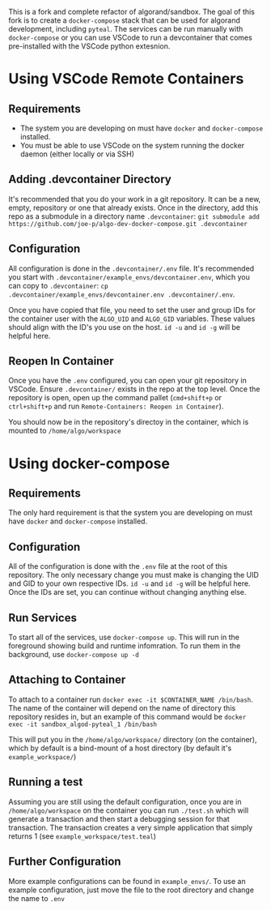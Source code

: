 This is a fork and complete refactor of algorand/sandbox. The goal of this fork is to create a `docker-compose` stack that can be used for algorand development, including `pyteal`. The services can be run manually with `docker-compose` or you can use VSCode to run a devcontainer that comes pre-installed with the VSCode python extesnion.

# Using VSCode Remote Containers

## Requirements
* The system you are developing on must have `docker` and `docker-compose` installed.
* You must be able to use VSCode on the system running the docker daemon (either locally or via SSH)

## Adding .devcontainer Directory
It's recommended that you do your work in a git repository. It can be a new, empty, repository or one that already exists. Once in the directory, add this repo as a submodule in a directory name `.devcontainer`: `git submodule add https://github.com/joe-p/algo-dev-docker-compose.git .devcontainer`

## Configuration
All configuration is done in the `.devcontainer/.env` file. It's recommended you start with `.devcontainer/example_envs/devcontainer.env`, which you can copy to `.devcontainer`: `cp .devcontainer/example_envs/devcontainer.env .devcontainer/.env`. 

Once you have copied that file, you need to set the user and group IDs for the container user with the `ALGO_UID` and `ALGO_GID` variables. These values should align with the ID's you use on the host. `id -u` and `id -g` will be helpful here.

## Reopen In Container

Once you have the `.env` configured, you can open your git repository in VSCode. Ensure `.devcontainer/` exists in the repo at the top level. Once the repository is open, open up the command pallet (`cmd+shift+p` or `ctrl+shift+p` and run `Remote-Containers: Reopen in Container`).

You should now be in the repository's directoy in the container, which is mounted to `/home/algo/workspace`

# Using docker-compose

## Requirements

The only hard requirement is that the system you are developing on must have `docker` and `docker-compose` installed. 

## Configuration

All of the configuration is done with the `.env` file at the root of this repository. The only necessary change you must make is changing the UID and GID to your own respective IDs. `id -u` and `id -g` will be helpful here. Once the IDs are set, you can continue without changing anything else. 

## Run Services

To start all of the services, use `docker-compose up`. This will run in the foreground showing build and runtime infomration. To run them in the background, use `docker-compose up -d`

## Attaching to Container

To attach to a container run `docker exec -it $CONTAINER_NAME /bin/bash`. The name of the container will depend on the name of directory this repository resides in, but an example of this command would be `docker exec -it sandbox_algod-pyteal_1 /bin/bash`

This will put you in the `/home/algo/workspace/` directory (on the container), which by default is a bind-mount of a host directory (by default it's `example_workspace/`)

## Running a test

Assuming you are still using the default configuration, once you are in `/home/algo/workspace` on the container you can run `./test.sh` which will generate a transaction and then start a debugging session for that transaction. The transaction creates a very simple application that simply returns 1 (see `example_workspace/test.teal`)

## Further Configuration

More example configurations can be found in `example_envs/`. To use an example configuration, just move the file to the root directory and change the name to `.env`